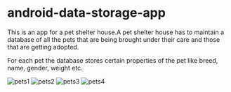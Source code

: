 # android-data-storage-app



This is an app for a pet shelter house.A pet shelter house has to maintain a database of all the pets that are being brought under their care and those that are getting adopted.

For each pet the database stores certain properties of the pet like breed, name, gender, weight etc.

![pets1](https://user-images.githubusercontent.com/32245327/35635230-c233eace-06d3-11e8-9488-1937a4710861.JPG)
![pets2](https://user-images.githubusercontent.com/32245327/35635231-c29af44e-06d3-11e8-90cb-e96a9b40d465.JPG)
![pets3](https://user-images.githubusercontent.com/32245327/35635232-c2d31612-06d3-11e8-892b-c544c961a0ca.JPG)
![pets4](https://user-images.githubusercontent.com/32245327/35635233-c30e9278-06d3-11e8-9dcb-53c0f7739084.JPG)
